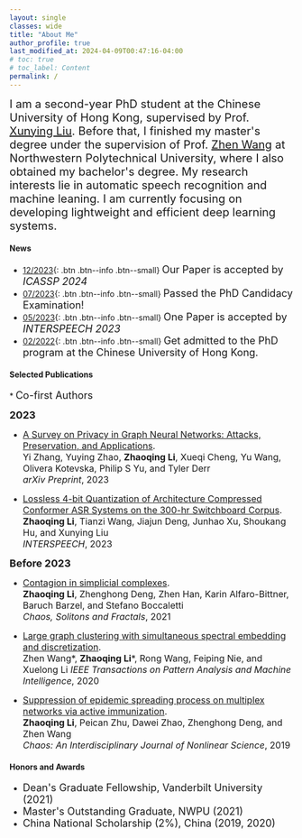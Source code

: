 ```yaml
---
layout: single
classes: wide
title: "About Me"
author_profile: true
last_modified_at: 2024-04-09T00:47:16-04:00
# toc: true
# toc_label: Content
permalink: /
---
```



<!-- # About Me -->
<!-- <hr> -->
<span style="font-size: 20px; font: bold">I am a second-year PhD student at the Chinese University of Hong Kong, supervised by Prof. [Xunying Liu](https://www1.se.cuhk.edu.hk/~xyliu/). Before that, I finished my master's degree under the supervision of Prof. [Zhen Wang](http://iopen.nwpu.edu.cn/info/1329/1369.htm) at Northwestern Polytechnical University, where I also obtained my bachelor's degree. My research interests lie in automatic speech recognition and machine leaning. I am currently focusing on developing lightweight and efficient deep learning systems.</span><br>

#### News
- [12/2023](#link){: .btn .btn--info .btn--small} <font size=4>Our Paper is accepted by <i>ICASSP 2024</i></font>
- [07/2023](#link){: .btn .btn--info .btn--small} <font size=4>Passed the PhD Candidacy Examination!</font>
- [05/2023](#link){: .btn .btn--info .btn--small} <font size=4>One Paper is accepted by <i>INTERSPEECH 2023</i></font>
- [02/2022](#link){: .btn .btn--info .btn--small} <font size=4>Get admitted to the PhD program at the Chinese University of Hong Kong.</font>

<!-- - [07/2021](#link){: .btn .btn--info .btn--small} <font size=4>Our Paper is accepted by <i>Chaos, Solitons & Fractals</i></font>
- [06/2021](#link){: .btn .btn--info .btn--small} <font size=4>Our Paper is accepted by <i>New Journal of Physics</i></font>
- [03/2021](#link){: .btn .btn--info .btn--small} <font size=4>Finish master's degree and was awarded master's "Outstanding Graduate" of NWPU.</font>
- [02/2021](#link){: .btn .btn--info .btn--small} <font size=4>Get admitted to the PhD program at Vanderbilt University and awarded with Dean's Graduate Fellowship.</font>
- [10/2020](#link){: .btn .btn--info .btn--small} <font size=4>Awarded China National Scholarship.</font>
- [06/2020](#link){: .btn .btn--info .btn--small} <font size=4>Our Paper regarding large graph clustering is accepted by <i>IEEE Transactions on Pattern Analysis and Machine Intelligence</i> (T-PAMI).</font> -->




#### Selected Publications
\* <font size=4>Co-first Authors</font>

<b><font size=4>2023</font></b>
- <span style="font-size: 16px; font: bold">[A Survey on Privacy in Graph Neural Networks: Attacks, Preservation, and Applications](https://arxiv.org/pdf/2308.16375.pdf).<br> 
Yi Zhang, Yuying Zhao, **Zhaoqing Li**, Xueqi Cheng, Yu Wang, Olivera Kotevska, Philip S Yu, and Tyler Derr  
*arXiv Preprint*, 2023</span>
<!-- {: .notice} -->
- <span style="font-size: 16px; font: bold">[Lossless 4-bit Quantization of Architecture Compressed Conformer ASR Systems on the 300-hr Switchboard Corpus](https://www.isca-archive.org/interspeech_2023/li23x_interspeech.pdf).<br> 
**Zhaoqing Li**, Tianzi Wang, Jiajun Deng, Junhao Xu, Shoukang Hu, and Xunying Liu  
*INTERSPEECH*, 2023</span>
<!-- {: .notice} -->

<b><font size=4>Before 2023</font></b>
- <span style="font-size: 16px; font: bold">[Contagion in simplicial complexes](http://arxiv.org/abs/2107.03411).<br>
 **Zhaoqing Li**, Zhenghong Deng, Zhen Han, Karin  Alfaro-Bittner, Baruch Barzel, and Stefano Boccaletti  
*Chaos, Solitons and Fractals*, 2021</span>
<!-- {: .notice} -->
- <span style="font-size: 16px; font: bold">[Large graph clustering with simultaneous spectral embedding and discretization](https://ieeexplore.ieee.org/abstract/document/9117190).<br>
 Zhen Wang\*, **Zhaoqing Li**\*, Rong Wang, Feiping Nie, and Xuelong Li
*IEEE Transactions on Pattern Analysis and Machine Intelligence*, 2020</span>
<!-- {: .notice} -->
- <span style="font-size: 16px; font: bold">[Suppression of epidemic spreading process on multiplex networks via active immunization](https://aip.scitation.org/doi/abs/10.1063/1.5093047).<br>
 **Zhaoqing Li**, Peican Zhu, Dawei Zhao, Zhenghong Deng, and Zhen Wang  
*Chaos: An Interdisciplinary Journal of Nonlinear Science*, 2019</span>
<!-- {: .notice} -->

#### Honors and Awards
- <font size=4>Dean's Graduate Fellowship, Vanderbilt University (2021)</font>
- <font size=4>Master's Outstanding Graduate, NWPU (2021)</font>
- <font size=4>China National Scholarship (2%), China (2019, 2020)</font>

<!-- <details><summary>Click to expand</summary>
<ul> 
<li> Major Courses
    <ul>
    <li>Image Processing and Computer Vision</li>
    <li>Information Theory</li>
    <li>Computer Graphics</li>
    <li>Probablistic Graphic Models</li>
    <li>Deep Learning</li>
    <li>Probability Theory</li>
    <li>Stochastic Processes</li>
    <li>Optimization Theory and Algorithms</li>
    <li>Topics in Data and Decision Analytics (VAE, GAN, etc)</li>
    <li>Data Mining</li>
    <li>Time Series</li>
    <li>Statistics and Probability</li>
    </ul>
</li>
<li> General Courses
    <ul>
    <li>Architecture</li>
    <li>Anatomy and Developmental Biology</li>
    <li>Literary London</li>
    <li>Superhero Movies and Comics</li>
    </ul>
</li>
</ul>
</details> -->

<br>
